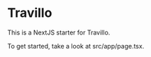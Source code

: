 # Travillo

This is a NextJS starter for Travillo.

To get started, take a look at src/app/page.tsx.
